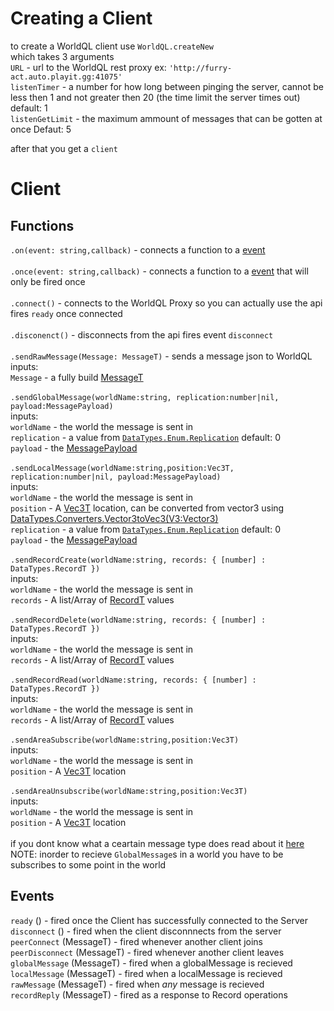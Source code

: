 
# Creating a Client
to create a WorldQL client use `WorldQL.createNew`<br>
which takes 3 arguments<br>
`URL` - url to the WorldQL rest proxy ex: `'http://furry-act.auto.playit.gg:41075'`<br>
`listenTimer` - a number for how long between pinging the server, cannot be less then 1 and not greater then 20 (the time limit the server times out) default: 1<br>
`listenGetLimit` - the maximum ammount of messages that can be gotten at once Defaut: 5<br>

after that you get a `client`

# Client
## Functions
`.on(event: string,callback)` - connects a function to a [event](#events)<br>
<br>
`.once(event: string,callback)` - connects a function to a [event](#events) that will only be fired once<br>
<br>
`.connect()` - connects to the WorldQL Proxy so you can actually use the api fires `ready` once connected<br>
<br>
`.disconenct()` - disconnects from the api fires event `disconnect`<br>
<br>
`.sendRawMessage(Message: MessageT)` - sends a message json to WorldQL<br>
inputs:<br>
`Message` - a fully build [MessageT](src/shared/WorldQL/DataTypes.lua#L41-L51)<br>
<br>
`.sendGlobalMessage(worldName:string, replication:number|nil, payload:MessagePayload)`<br>
inputs:<br>
`worldName` - the world the message is sent in<br>
`replication` - a value from [`DataTypes.Enum.Replication`](src/shared/WorldQL/DataTypes.lua#L81-L85) default: 0<br>
`payload` -  the [MessagePayload](src/shared/WorldQL/DataTypes.lua#L53-L58)<br>
<br>
`.sendLocalMessage(worldName:string,position:Vec3T, replication:number|nil, payload:MessagePayload)`<br>
inputs:<br>
`worldName` - the world the message is sent in<br>
`position` -  A [Vec3T](src/shared/WorldQL/DataTypes.lua#L5-L9) location, can be converted from vector3 using [DataTypes.Converters.Vector3toVec3(V3:Vector3)](src/shared/WorldQL/DataTypes.lua#L12)<br>
`replication` - a value from [`DataTypes.Enum.Replication`](src/shared/WorldQL/DataTypes.lua#L81-L85) default: 0<br>
`payload` - the [MessagePayload](src/shared/WorldQL/DataTypes.lua#L53-L58)<br>
<br>
`.sendRecordCreate(worldName:string, records: { [number] : DataTypes.RecordT })`<br>
inputs:<br>
`worldName` - the world the message is sent in<br>
`records` - A list/Array of [RecordT](src/shared/WorldQL/DataTypes.lua#L25-L31) values<br>
<br>
`.sendRecordDelete(worldName:string, records: { [number] : DataTypes.RecordT })`<br>
inputs:<br>
`worldName` - the world the message is sent in<br>
`records` - A list/Array of [RecordT](src/shared/WorldQL/DataTypes.lua#L25-L31) values<br>
<br>
`.sendRecordRead(worldName:string, records: { [number] : DataTypes.RecordT })`<br>
inputs:<br>
`worldName` - the world the message is sent in<br>
`records` - A list/Array of [RecordT](src/shared/WorldQL/DataTypes.lua#L25-L31) values<br>
<br>
`.sendAreaSubscribe(worldName:string,position:Vec3T)`<br>
inputs:<br>
`worldName` - the world the message is sent in<br>
`position` -  A [Vec3T](src/shared/WorldQL/DataTypes.lua#L5-L9) location<br>
<br>
`.sendAreaUnsubscribe(worldName:string,position:Vec3T)`<br>
inputs:<br>
`worldName` - the world the message is sent in<br>
`position` -  A [Vec3T](src/shared/WorldQL/DataTypes.lua#L5-L9) location<br>
<br>
if you dont know what a ceartain message type does read about it [here](https://docs.worldql.com/architecture/instructions)<br>
NOTE: inorder to recieve `GlobalMessage`s in a world you have to be subscribes to some point in the world<br>
## Events
`ready` () - fired once the Client has successfully connected to the Server<br>
`disconnect` () - fired when the client disconnnects from the server<br>
`peerConnect` (MessageT) - fired whenever another client joins<br>
`peerDisconnect` (MessageT) - fired whenever another client leaves<br>
`globalMessage` (MessageT) - fired when a globalMessage is recieved<br>
`localMessage` (MessageT) - fired when a localMessage is recieved<br>
`rawMessage` (MessageT) - fired when *any* message is recieved<br>
`recordReply` (MessageT) - fired as a response to Record operations<br>